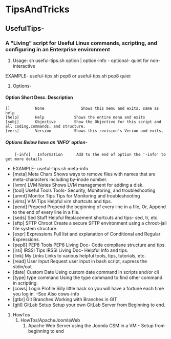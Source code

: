 # TipsAndTricks

## UsefulTips-

### A "Living" script for Useful Linux commands, scripting, and configuring in an Enterprise environment

1. Usage:
sh useful-tips.sh option | option-info - optional- quiet for non-interactive


EXAMPLE- useful-tips.sh pep8 or  useful-tips.sh pep8 quiet

1. Options-
####  Option	     Short Desc.	      Description
    []	         None	             Shows this menu and exits. same as help
    [help]	     Help             Shows the entire menu and exits
    [sobj]	     Objective        Show the Objective for this script and all coding,commands, and structure.
    [vers]	     Version          Shows this revision's Verion and exits.
#####  Options Below have an 'INFO' option-
        [-info]	  Information      Add to the end of option the '-info' to get more details
- EXAMPLE- useful-tips.sh meta-info
-  [meta]	     Meta Chars       Shows ways to remove files with names that are meta-characters including by-inode number.
-  [lvmn]	     LVM Notes        Shows LVM management for adding a disk.
-  [tool]	     Useful Tools     Tools- Security, Monitoring, and troubleshooting
-  [umnt]	     Monitor Tips     Tips for Monitoring and troubleshooting
-  [vims]	     VIM Tips         Helpful vim shortcuts and tips.
-  [pend]	     Prepend          Prepend the beginning of every line in a file, Or, Append to the end of every line in a file.
-  [seds]	     Sed Stuff        Helpful Replacement shortcuts and tips- sed, tr, etc.
-  [sftp]	     SFTP Chroot      Create a secure SFTP environment using a chroot-jail file system structure.
-  [expr]	     Expressions      Full list and explanation of Conditional and Regular Expressions.
-  [pep8]	     PEP8 Tools       PEP8 Living Doc- Code compliane structure and tips.
-  [irsi]	     IRSSI Tips       IRSSI Living Doc- Helpful Info and tips.
-  [link]      My Links         Links to various helpful tools, tips, tutorials, etc.
-  [read]      User Input       Request user input in bash script, supress the stdin/out
-  [date]      Custom Date      Using custom date command in scripts and/or cli
-  [type]      type command     Using the type command to find other command in scripting.
-  [cows]      Login Profile    Silly little hack so you will have a fortune each time you log in. -See Also cows-info
-  [gtbr]	     Git Branches     Working with Branches in GIT
-  [gitl]	     GitLab Setup     Setup your own GitLab Server from Beginning to end.

1. HowTos
    1. HowTos/ApacheJoomlaWeb
        1. Apache Web Server using the Joomla CSM in a VM - Setup from beginning to end

